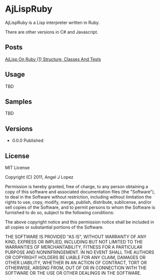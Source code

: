 # AjLispRuby

AjLispRuby is a Lisp interpreter written in Ruby.

There are other versions in C# and Javascript.

## Posts

[AjLisp On Ruby (1) Structure, Classes And Tests](http://ajlopez.wordpress.com/2011/12/02/ajlisp-on-ruby-1-structure-classes-and-tests/)

## Usage

TBD

## Samples

TBD

## Versions

- 0.0.0 Published

## License

MIT License

Copyright (C) 2011, Angel J Lopez

Permission is hereby granted, free of charge, to any person obtaining a copy
of this software and associated documentation files (the "Software"), to deal
in the Software without restriction, including without limitation the rights
to use, copy, modify, merge, publish, distribute, sublicense, and/or sell
copies of the Software, and to permit persons to whom the Software is
furnished to do so, subject to the following conditions:

The above copyright notice and this permission notice shall be included in
all copies or substantial portions of the Software.

THE SOFTWARE IS PROVIDED "AS IS", WITHOUT WARRANTY OF ANY KIND, EXPRESS OR
IMPLIED, INCLUDING BUT NOT LIMITED TO THE WARRANTIES OF MERCHANTABILITY,
FITNESS FOR A PARTICULAR PURPOSE AND NONINFRINGEMENT. IN NO EVENT SHALL THE
AUTHORS OR COPYRIGHT HOLDERS BE LIABLE FOR ANY CLAIM, DAMAGES OR OTHER
LIABILITY, WHETHER IN AN ACTION OF CONTRACT, TORT OR OTHERWISE, ARISING FROM,
OUT OF OR IN CONNECTION WITH THE SOFTWARE OR THE USE OR OTHER DEALINGS IN
THE SOFTWARE.
